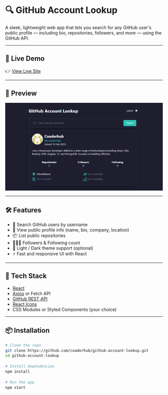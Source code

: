 # 🔍 GitHub Account Lookup

A sleek, lightweight web app that lets you search for any GitHub user's public profile — including bio, repositories, followers, and more — using the GitHub API.

---

## 🚀 Live Demo

👉 [View Live Site](https://github-account-lookup.vercel.app)

---

## 📸 Preview

![App Screenshot](https://raw.githubusercontent.com/coaderhub/github-account-lookup/main/preview.png)

---

## 🛠 Features

- 🔎 Search GitHub users by username
- 📄 View public profile info (name, bio, company, location)
- 📦 List public repositories
- 🧑‍🤝‍🧑 Followers & Following count
- 🌙 Light / Dark theme support (optional)
- ⚡ Fast and responsive UI with React

---

## 🧰 Tech Stack

- [React](https://reactjs.org/)
- [Axios](https://axios-http.com/) or Fetch API
- [GitHub REST API](https://docs.github.com/en/rest)
- [React Icons](https://react-icons.github.io/react-icons/)
- CSS Modules or Styled Components (your choice)

---

## 📦 Installation

```bash
# Clone the repo
git clone https://github.com/coaderhub/github-account-lookup.git
cd github-account-lookup

# Install dependencies
npm install

# Run the app
npm start
